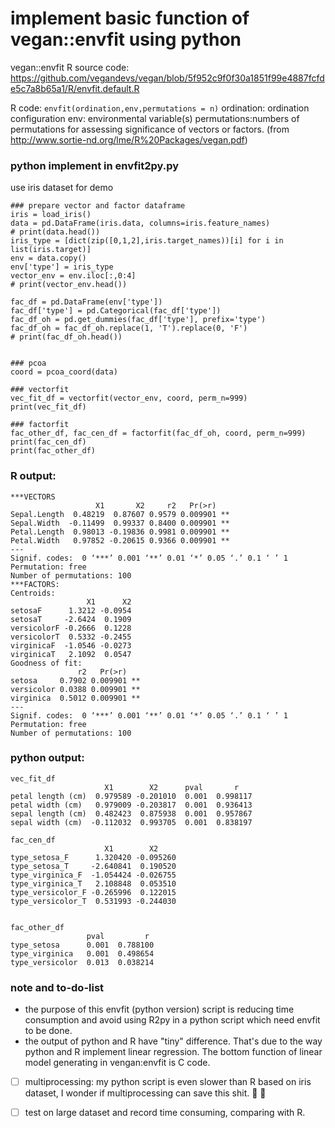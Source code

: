 # implement basic function of vegan::envfit using python

vegan::envfit R source code: https://github.com/vegandevs/vegan/blob/5f952c9f0f30a1851f99e4887fcfde5c7a8b65a1/R/envfit.default.R

R code: `envfit(ordination,env,permutations = n)`
ordination: ordination configuration
env: environmental variable(s)
permutations:numbers of permutations for assessing significance of vectors or factors.
(from http://www.sortie-nd.org/lme/R%20Packages/vegan.pdf)

### python implement in envfit2py.py
use iris dataset for demo
```
### prepare vector and factor dataframe
iris = load_iris()
data = pd.DataFrame(iris.data, columns=iris.feature_names)
# print(data.head())
iris_type = [dict(zip([0,1,2],iris.target_names))[i] for i in list(iris.target)]
env = data.copy()
env['type'] = iris_type
vector_env = env.iloc[:,0:4]
# print(vector_env.head())

fac_df = pd.DataFrame(env['type'])
fac_df['type'] = pd.Categorical(fac_df['type'])
fac_df_oh = pd.get_dummies(fac_df['type'], prefix='type')
fac_df_oh = fac_df_oh.replace(1, 'T').replace(0, 'F')
# print(fac_df_oh.head())


### pcoa
coord = pcoa_coord(data)

### vectorfit
vec_fit_df = vectorfit(vector_env, coord, perm_n=999)
print(vec_fit_df)

### factorfit
fac_other_df, fac_cen_df = factorfit(fac_df_oh, coord, perm_n=999)
print(fac_cen_df)
print(fac_other_df)
```

### R output:
```
***VECTORS
                   X1       X2     r2   Pr(>r)
Sepal.Length  0.48219  0.87607 0.9579 0.009901 **
Sepal.Width  -0.11499  0.99337 0.8400 0.009901 **
Petal.Length  0.98013 -0.19836 0.9981 0.009901 **
Petal.Width   0.97852 -0.20615 0.9366 0.009901 **
---
Signif. codes:  0 ‘***’ 0.001 ‘**’ 0.01 ‘*’ 0.05 ‘.’ 0.1 ‘ ’ 1
Permutation: free
Number of permutations: 100
***FACTORS:
Centroids:
                 X1      X2
setosaF      1.3212 -0.0954
setosaT     -2.6424  0.1909
versicolorF -0.2666  0.1228
versicolorT  0.5332 -0.2455
virginicaF  -1.0546 -0.0273
virginicaT   2.1092  0.0547
Goodness of fit:
               r2   Pr(>r)
setosa     0.7902 0.009901 **
versicolor 0.0388 0.009901 **
virginica  0.5012 0.009901 **
---
Signif. codes:  0 ‘***’ 0.001 ‘**’ 0.01 ‘*’ 0.05 ‘.’ 0.1 ‘ ’ 1
Permutation: free
Number of permutations: 100
```

### python output:
```
vec_fit_df
                     X1        X2      pval       r
petal length (cm)  0.979589 -0.201010  0.001  0.998117
petal width (cm)   0.979009 -0.203817  0.001  0.936413
sepal length (cm)  0.482423  0.875938  0.001  0.957867
sepal width (cm)  -0.112032  0.993705  0.001  0.838197

fac_cen_df
                     X1        X2
type_setosa_F      1.320420 -0.095260
type_setosa_T     -2.640841  0.190520
type_virginica_F  -1.054424 -0.026755
type_virginica_T   2.108848  0.053510
type_versicolor_F -0.265996  0.122015
type_versicolor_T  0.531993 -0.244030


fac_other_df
                 pval         r
type_setosa      0.001  0.788100
type_virginica   0.001  0.498654
type_versicolor  0.013  0.038214
```

### note and to-do-list
* the purpose of this envfit (python version) script is reducing time consumption and avoid using R2py in a python script which need envfit to be done.
* the output of python and R have "tiny" difference. That's due to the way python and R implement linear regression. The bottom function of linear model generating in vengan:envfit is C code.


- [ ] multiprocessing: my python script is even slower than R based on iris dataset, I wonder if multiprocessing can save this shit. :turtle: :shit:

- [ ] test on large dataset and record time consuming, comparing with R.
